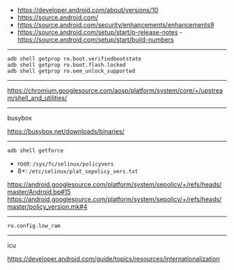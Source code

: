 - https://developer.android.com/about/versions/10
- https://source.android.com/
- https://source.android.com/security/enhancements/enhancements9
- https://source.android.com/setup/start/p-release-notes
 -https://source.android.com/setup/start/build-numbers

------

```
adb shell getprop ro.boot.verifiedbootstate
adb shell getprop ro.boot.flash.locked
adb shell getprop ro.oem_unlock_supported
```

------

https://chromium.googlesource.com/aosp/platform/system/core/+/upstream/shell_and_utilities/

------

busybox

https://busybox.net/downloads/binaries/

------

```
adb shell getforce
```

- root: `/sys/fc/selinux/policyvers`
- 8+: `/etc/selinux/plat_sepolicy_vers.txt`

https://android.googlesource.com/platform/system/sepolicy/+/refs/heads/master/Android.bp#15
https://android.googlesource.com/platform/system/sepolicy/+/refs/heads/master/policy_version.mk#4

------

```
ro.config.low_ram
```

------

icu

https://developer.android.com/guide/topics/resources/internationalization
